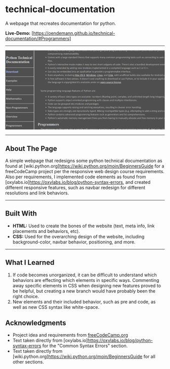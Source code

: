# technical-documentation

A webpage that recreates documentation for python.

**Live-Demo:** [https://oendemann.github.io/technical-documentation/#Programmers]

---

![technical-documentation screenshot](image.png)

---

## About The Page 

A simple webpage that redesigns some python technical documentation as found at [wiki.python.org]https://wiki.python.org/moin/BeginnersGuide for a freeCodeCamp project per the responsive web design course requirements. Also per requirements, I implemented code elements as found from [oxylabs.io]https://oxylabs.io/blog/python-syntax-errors, and created different responsive features, such as navbar redesign for different resolutions and link behaviors.

---

## Built With

* **HTML:** Used to create the bones of the website (text, meta info, link placements and behaviors, etc).
* **CSS:** Used for the overarching design of the website, including background-color, navbar behavior, positioning, and more.

---

## What I Learned

1. If code becomes unorganized, it can be difficult to understand which behaviors are effecting which elements in specific ways. Commenting away specific elements in CSS when designing new features proved to be helpful, but creating a new branch would have probably been the right choice.
2. New elements and their included behavior, such as pre and code, as well as new CSS syntax like white-space.

## Acknowledgments

* Project idea and requirements from [freeCodeCamp.org](https://www.freecodecamp.org/)
* Text taken directly from [oxylabs.io]https://oxylabs.io/blog/python-syntax-errors for the "Common Syntax Errors" section.
* Text taken directly from [wiki.python.org]https://wiki.python.org/moin/BeginnersGuide for all other sections.